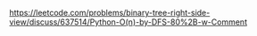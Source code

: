 https://leetcode.com/problems/binary-tree-right-side-view/discuss/637514/Python-O(n)-by-DFS-80%2B-w-Comment